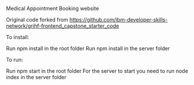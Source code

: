 Medical Appointment Booking website

Original code forked from https://github.com/ibm-developer-skills-network/grihf-frontend_capstone_starter_code


To install: 

Run npm install in the root folder
Run npm install in the server folder


To run:

Run npm start in the root folder
For the server to start you need to run node index in the server folder
